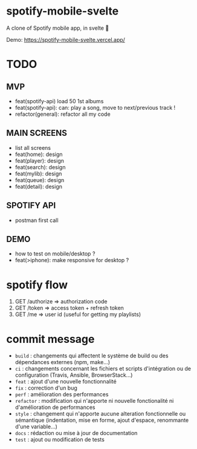 # spotify-mobile-svelte

A clone of Spotify mobile app, in svelte 🚀

Demo: https://spotify-mobile-svelte.vercel.app/

# TODO

## MVP

- feat(spotify-api) load 50 1st albums
- feat(spotify-api): can: play a song, move to next/previous track !
- refactor(general): refactor all my code

## MAIN SCREENS

- list all screens
- feat(home): design
- feat(player): design
- feat(search): design
- feat(mylib): design
- feat(queue): design
- feat(detail): design

## SPOTIFY API

- postman first call

## DEMO

- how to test on mobile/desktop ?
- feat(>iphone): make responsive for desktop ?

# spotify flow

1. GET /authorize => authorization code
2. GET /token => access token + refresh token
3. GET /me => user id (useful for getting my playlists)

# commit message

- `build` : changements qui affectent le système de build ou des dépendances externes (npm, make...)
- `ci` : changements concernant les fichiers et scripts d'intégration ou de configuration (Travis, Ansible, BrowserStack...)
- `feat` : ajout d'une nouvelle fonctionnalité
- `fix` : correction d'un bug
- `perf` : amélioration des performances
- `refactor` : modification qui n'apporte ni nouvelle fonctionalité ni d'amélioration de performances
- `style` : changement qui n'apporte aucune alteration fonctionnelle ou sémantique (indentation, mise en forme, ajout d'espace, renommante d'une variable...)
- `docs` : rédaction ou mise à jour de documentation
- `test` : ajout ou modification de tests

